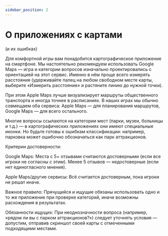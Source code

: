 ```yaml
---
sidebar_position: 2
---
```

# О приложениях с картами

(и их ошибках)

Для комфортной игры вам понадобится картографическое приложение на смартфоне. Мы настоятельно рекомендуем использовать Google Maps — игра и категории вопросов изначально проектировались с ориентацией на этот сервис. Именно в нём проще всего измерять расстояния (удерживайте палец на любом свободном месте карты, выберите «Измерить расстояние» и растяните линию до нужной точки).

При этом Apple Maps лучше визуализирует маршруты общественного транспорта и иногда точнее в расписаниях. В наших играх мы обычно совмещаем оба сервиса: Apple Maps — для планирования маршрутов, Google Maps — для всего остального.

Многие вопросы ссылаются на категории мест (парки, музеи, больницы и т.д.) — в картографических приложениях они имеют специальные иконки. Но будьте готовы к ошибкам классификации: например, парковка может ошибочно обозначаться как парк аттракционов.

Критерии достоверности:

Google Maps: Места с 5+ отзывами считаются достоверными (если все игроки не согласны с этим). Менее 5 отзывов — недостоверные (если нет единогласного мнения).

Apple Maps/другие сервисы: Всё считается достоверным, пока игроки не решат иначе.

Важное правило: Прячущийся и ищущие обязаны использовать одно и то же приложение при проверке категорий, иначе возможны расхождения в результатах.

Обязанности ищущих: При неоднозначности вопроса (например, «рядом ли вы с парком аттракционов?») следует уточнять условия — допустим, отправив скриншот своей карты с отмеченными подходящими местами.

